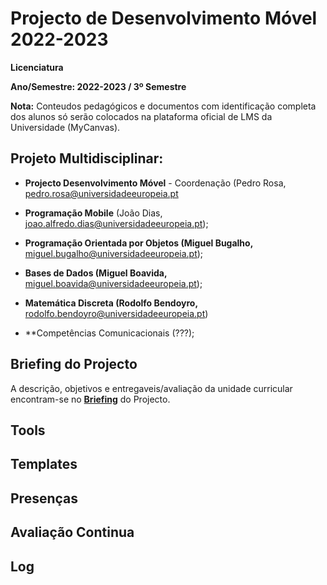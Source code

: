 # Projecto de Desenvolvimento Móvel 2022-2023

**Licenciatura**

**Ano/Semestre: 2022-2023 / 3º Semestre**

**Nota:** Conteudos pedagógicos e documentos com identificação completa dos alunos só serão colocados na plataforma oficial de LMS da Universidade (MyCanvas).

## Projeto Multidisciplinar:

- **Projecto Desenvolvimento Móvel** - Coordenação (Pedro Rosa, [pedro.rosa@universidadeeuropeia.pt](mailto:pedro.rosa@universidadeeuropeia.pt)
- **Programação Mobile** (João Dias, [joao.alfredo.dias@universidadeeuropeia.pt](mailto:joao.dias@universidadeeuropeia.pt));
- **Programação Orientada por Objetos (Miguel Bugalho,** [miguel.bugalho@universidadeeuropeia.pt](mailto:miguel.bugalho@universidadeeuropeia.pt));
- **Bases de Dados (Miguel Boavida,** [miguel.boavida@universidadeeuropeia.pt](mailto:miguel.boavida@universidadeeuropeia.pt));
- **Matemática Discreta (Rodolfo Bendoyro,** [rodolfo.bendoyro@universidadeeuropeia.pt](mailto:rodolfo.bendoyro@universidadeeuropeia.pt))


- **Competências Comunicacionais (???);

## Briefing do Projecto

A descrição, objetivos e entregaveis/avaliação da unidade curricular encontram-se no **[Briefing](Briefing.md)** do Projecto.

## Tools

## Templates

## Presenças

## Avaliação Continua

## Log


